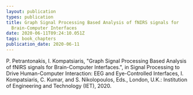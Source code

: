 ```yaml
---
layout: publication
types: publication
title: Graph Signal Processing Based Analysis of fNIRS signals for
  Brain-Computer Interfaces
date: 2020-06-11T09:24:10.051Z
tags: book_chapters
publication_date: 2020-06-11
---
```

P. Petrantonakis, I. Kompatsiaris, "Graph Signal Processing Based Analysis of fNIRS signals for Brain-Computer Interfaces.", in Signal Processing to Drive Human-Computer Interaction: EEG and Eye-Controlled Interfaces, I. Kompatsiaris, C. Kumar, and S. Nikolopoulos, Eds., London, U.K.: Institution of Engineering and Technology (IET), 2020.